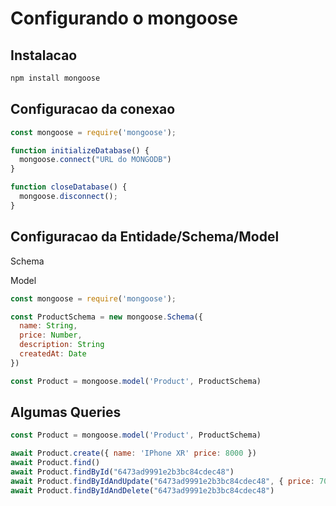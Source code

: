 # Configurando o mongoose

## Instalacao

```bash
npm install mongoose
```

## Configuracao da conexao

```js
const mongoose = require('mongoose');

function initializeDatabase() {
  mongoose.connect("URL do MONGODB")
}

function closeDatabase() {
  mongoose.disconnect();
}
```

## Configuracao da Entidade/Schema/Model

Schema



Model


```js
const mongoose = require('mongoose');

const ProductSchema = new mongoose.Schema({
  name: String,
  price: Number,
  description: String
  createdAt: Date
})

const Product = mongoose.model('Product', ProductSchema)
```


## Algumas Queries

```js
const Product = mongoose.model('Product', ProductSchema)

await Product.create({ name: 'IPhone XR' price: 8000 })
await Product.find()
await Product.findById("6473ad9991e2b3bc84cdec48")
await Product.findByIdAndUpdate("6473ad9991e2b3bc84cdec48", { price: 7000 })
await Product.findByIdAndDelete("6473ad9991e2b3bc84cdec48")
```
